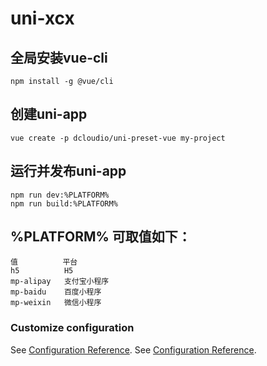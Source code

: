 # uni-xcx

## 全局安装vue-cli
```
npm install -g @vue/cli
```

## 创建uni-app
```
vue create -p dcloudio/uni-preset-vue my-project
```

## 运行并发布uni-app
```
npm run dev:%PLATFORM%
npm run build:%PLATFORM%
```

## %PLATFORM% 可取值如下：
```
值          平台
h5          H5
mp-alipay   支付宝小程序
mp-baidu    百度小程序
mp-weixin   微信小程序
```

### Customize configuration
See [Configuration Reference](https://cli.vuejs.org/config/).
See [Configuration Reference](https://uniapp.dcloud.io/).
